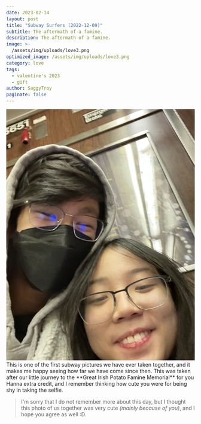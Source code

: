```yaml
---
date: 2023-02-14
layout: post
title: "Subway Surfers (2022-12-09)"
subtitle: The aftermath of a famine.
description: The aftermath of a famine.
image: >-
  /assets/img/uploads/love3.png
optimized_image: /assets/img/uploads/love3.png
category: love
tags:
  - valentine's 2023
  - gift
author: SaggyTroy
paginate: false
---
```

<img src="assets/img/uploads/love3.png" alt="love3">
This is one of the first subway pictures we have ever taken together, and it makes me happy seeing how far we have come since then. This was taken after our little journey to the **Great Irish Potato Famine Memorial** for you Hanna extra credit, and I remember thinking how cute you were for being shy in taking the selfie. 

> I'm sorry that I do not remember more about this day, but I thought this photo of us together was very cute *(mainly because of you)*, and I hope you agree as well :D.
